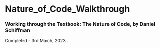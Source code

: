# Nature_of_Code_Walkthrough
### Working through the Textbook: The Nature of Code, by Daniel Schiffman
Completed - 3rd March, 2023
. 


